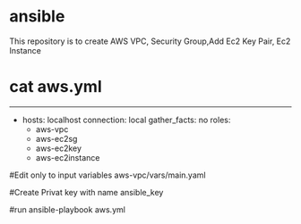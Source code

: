 # ansible

This repository is to create AWS VPC, Security Group,Add Ec2 Key Pair, Ec2 Instance

# cat aws.yml
---
- hosts: localhost
  connection: local
  gather_facts: no
  roles:
    - aws-vpc
    - aws-ec2sg
    - aws-ec2key
    - aws-ec2instance


#Edit only to input variables
aws-vpc/vars/main.yaml

#Create Privat key with name
ansible_key

#run
ansible-playbook aws.yml
